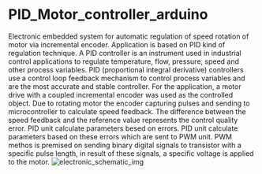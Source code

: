 # PID_Motor_controller_arduino
Electronic embedded system for automatic regulation of speed rotation of motor via incremental encoder. Application is based on PID kind of regulation technique. 
A PID controller is an instrument used in industrial control applications to regulate temperature, flow, pressure, speed and other process variables. PID (proportional integral derivative) controllers use a control loop feedback mechanism to control process variables and are the most accurate and stable controller. 
For the application, a motor drive with a coupled incremental encoder was used as the controlled object. Due to rotating motor the encoder capturing pulses and sending to microcontroller to calculate speed feedback. The difference between the speed feedback and the reference value represents the control quality error. PID unit calculate parameters besed on errors. PID unit calculate parameters based on these errors which are sent to PWM unit. PWM methos is premised on sending binary digital signals to transistor with a specific pulse length, in result of these signals, a specific voltage is applied to the motor.
![electronic_schematic_img](https://user-images.githubusercontent.com/75945631/173930218-08e78058-f40e-409e-aac5-f0ef4f5af423.jpg)
